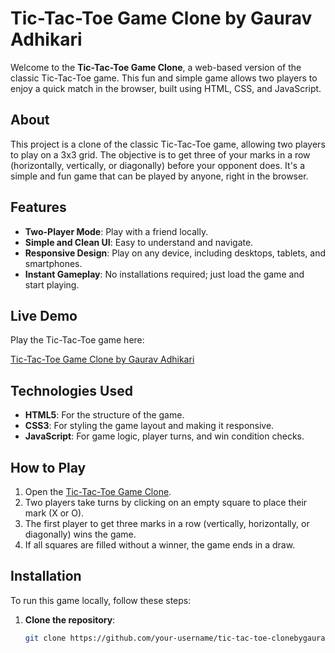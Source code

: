 # Tic-Tac-Toe Game Clone by Gaurav Adhikari

Welcome to the **Tic-Tac-Toe Game Clone**, a web-based version of the classic Tic-Tac-Toe game. This fun and simple game allows two players to enjoy a quick match in the browser, built using HTML, CSS, and JavaScript.

## About

This project is a clone of the classic Tic-Tac-Toe game, allowing two players to play on a 3x3 grid. The objective is to get three of your marks in a row (horizontally, vertically, or diagonally) before your opponent does. It's a simple and fun game that can be played by anyone, right in the browser.

## Features

- **Two-Player Mode**: Play with a friend locally.
- **Simple and Clean UI**: Easy to understand and navigate.
- **Responsive Design**: Play on any device, including desktops, tablets, and smartphones.
- **Instant Gameplay**: No installations required; just load the game and start playing.

## Live Demo

Play the Tic-Tac-Toe game here:

[Tic-Tac-Toe Game Clone by Gaurav Adhikari](https://tic-tac-toegameclonebygauravadhikari.netlify.app)

## Technologies Used

- **HTML5**: For the structure of the game.
- **CSS3**: For styling the game layout and making it responsive.
- **JavaScript**: For game logic, player turns, and win condition checks.

## How to Play

1. Open the [Tic-Tac-Toe Game Clone](https://tic-tac-toegameclonebygauravadhikari.netlify.app).
2. Two players take turns by clicking on an empty square to place their mark (X or O).
3. The first player to get three marks in a row (vertically, horizontally, or diagonally) wins the game.
4. If all squares are filled without a winner, the game ends in a draw.

## Installation

To run this game locally, follow these steps:

1. **Clone the repository**:
   ```bash
   git clone https://github.com/your-username/tic-tac-toe-clonebygauravadhikari.git
